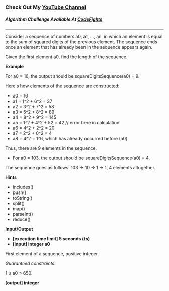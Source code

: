### Check Out My [YouTube Channel](https://www.YouTube.com/CodingTutorials360)

##### Algorithm Challenge Available At [CodeFights](https://codefights.com/arcade/code-arcade/labyrinth-of-nested-loops/MvX84CA5HN6GKqv7R/description)
---
Consider a sequence of numbers a0, a1, ..., an, in which an element is equal to the sum of squared digits of the previous element. The sequence ends once an element that has already been in the sequence appears again.

Given the first element a0, find the length of the sequence.

**Example**

For a0 = 16, the output should be
squareDigitsSequence(a0) = 9.

Here's how elements of the sequence are constructed:

-   a0 = 16
-   a1 = 1^2 + 6^2 = 37
-   a2 = 3^2 + 7^2 = 58
-   a3 = 5^2 + 8^2 = 89
-   a4 = 8^2 + 9^2 = 145
-   a5 = 1^2 + 4^2 + 52 = 42 // error here in calculation
-   a6 = 4^2 + 2^2 = 20
-   a7 = 2^2 + 0^2 = 4
-   a8 = 4^2 = 1^6, which has already occurred before (a0)

Thus, there are 9 elements in the sequence.

-   For a0 = 103, the output should be
squareDigitsSequence(a0) = 4.

The sequence goes as follows: 103 -> 10 -> 1 -> 1, 4 elements altogether.

**Hints**
-   includes()
-   push()
-   toString()
-   split()
-   map()
-   parseInt()
-   reduce()

**Input/Output**

- **[execution time limit] 5 seconds (ts)**
- **[input] integer a0**

First element of a sequence, positive integer.

*Guaranteed constraints:*

1 ≤ a0 ≤ 650.

**[output] integer**